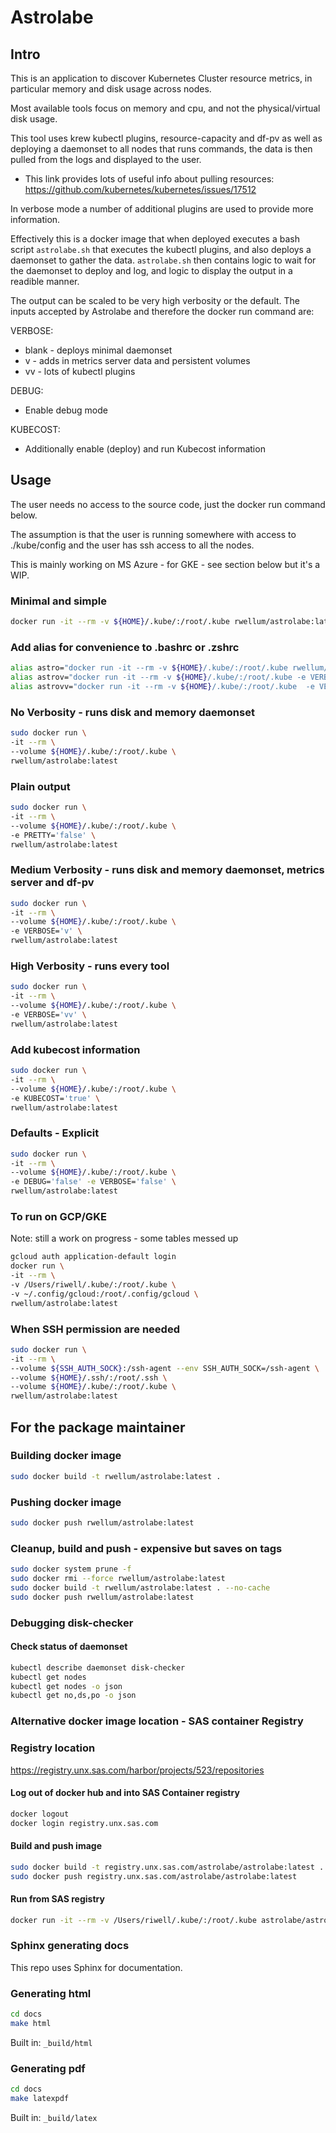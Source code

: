 # Astrolabe

## Intro

This is an application to discover Kubernetes Cluster resource metrics, in
particular memory and disk usage across nodes.

Most available tools focus on memory and cpu, and not the physical/virtual disk
usage.

This tool uses krew kubectl plugins, resource-capacity and df-pv as well as
deploying a daemonset to all nodes that runs commands, the data is then pulled
from the logs and displayed to the user.

- This link provides lots of useful info about pulling resources: <https://github.com/kubernetes/kubernetes/issues/17512>

In verbose mode a number of additional plugins are used to provide more
information.

Effectively this is a docker image that when deployed executes a bash script
`astrolabe.sh` that executes the kubectl plugins, and also deploys a
daemonset to gather the data. `astrolabe.sh` then contains logic to wait for
the daemonset to deploy and log, and logic to display the output in a readible
manner.

The output can be scaled to be very high verbosity or the default. The inputs
accepted by Astrolabe and therefore the docker run command are:

VERBOSE:

- blank - deploys minimal daemonset
- v - adds in metrics server data and persistent volumes
- vv - lots of kubectl plugins

DEBUG:

- Enable debug mode

KUBECOST:

- Additionally enable (deploy) and run Kubecost information

## Usage

The user needs no access to the source code, just the docker run command below.

The assumption is that the user is running somewhere with access to
./kube/config and the user has ssh access to all the nodes.

This is mainly working on MS Azure - for GKE - see section below but it's a
WIP.

### Minimal and simple

```bash
docker run -it --rm -v ${HOME}/.kube/:/root/.kube rwellum/astrolabe:latest
```

### Add alias for convenience to .bashrc or .zshrc

```bash
alias astro="docker run -it --rm -v ${HOME}/.kube/:/root/.kube rwellum/astrolabe:latest"
alias astrov="docker run -it --rm -v ${HOME}/.kube/:/root/.kube -e VERBOSE='v' rwellum/astrolabe:latest"
alias astrovv="docker run -it --rm -v ${HOME}/.kube/:/root/.kube  -e VERBOSE='vv' rwellum/astrolabe:latest"
```

### No Verbosity - runs disk and memory daemonset

```bash
sudo docker run \
-it --rm \
--volume ${HOME}/.kube/:/root/.kube \
rwellum/astrolabe:latest
```

### Plain output

```bash
sudo docker run \
-it --rm \
--volume ${HOME}/.kube/:/root/.kube \
-e PRETTY='false' \
rwellum/astrolabe:latest
```

### Medium Verbosity - runs disk and memory daemonset, metrics server and df-pv

```bash
sudo docker run \
-it --rm \
--volume ${HOME}/.kube/:/root/.kube \
-e VERBOSE='v' \
rwellum/astrolabe:latest
```

### High Verbosity - runs every tool

```bash
sudo docker run \
-it --rm \
--volume ${HOME}/.kube/:/root/.kube \
-e VERBOSE='vv' \
rwellum/astrolabe:latest
```

### Add kubecost information

```bash
sudo docker run \
-it --rm \
--volume ${HOME}/.kube/:/root/.kube \
-e KUBECOST='true' \
rwellum/astrolabe:latest
```

### Defaults - Explicit

```bash
sudo docker run \
-it --rm \
--volume ${HOME}/.kube/:/root/.kube \
-e DEBUG='false' -e VERBOSE='false' \
rwellum/astrolabe:latest
```

### To run on GCP/GKE

Note: still a work on progress - some tables messed up

```bash
gcloud auth application-default login
docker run \
-it --rm \
-v /Users/riwell/.kube/:/root/.kube \
-v ~/.config/gcloud:/root/.config/gcloud \
rwellum/astrolabe:latest
```

### When SSH permission are needed

```bash
sudo docker run \
-it --rm \
--volume ${SSH_AUTH_SOCK}:/ssh-agent --env SSH_AUTH_SOCK=/ssh-agent \
--volume ${HOME}/.ssh/:/root/.ssh \
--volume ${HOME}/.kube/:/root/.kube \
rwellum/astrolabe:latest
```

## For the package maintainer

### Building docker image

```bash
sudo docker build -t rwellum/astrolabe:latest .
```

### Pushing docker image

```bash
sudo docker push rwellum/astrolabe:latest
```

### Cleanup, build and push - expensive but saves on tags

```bash
sudo docker system prune -f
sudo docker rmi --force rwellum/astrolabe:latest
sudo docker build -t rwellum/astrolabe:latest . --no-cache
sudo docker push rwellum/astrolabe:latest
```

### Debugging disk-checker

#### Check status of daemonset

```bash
kubectl describe daemonset disk-checker
kubectl get nodes
kubectl get nodes -o json
kubectl get no,ds,po -o json
```

### Alternative docker image location - SAS container Registry

### Registry location

<https://registry.unx.sas.com/harbor/projects/523/repositories>

#### Log out of docker hub and into SAS Container registry

```bash
docker logout
docker login registry.unx.sas.com
```

#### Build and push image

```bash
sudo docker build -t registry.unx.sas.com/astrolabe/astrolabe:latest . --no-cache
sudo docker push registry.unx.sas.com/astrolabe/astrolabe:latest
```

#### Run from SAS registry

```bash
docker run -it --rm -v /Users/riwell/.kube/:/root/.kube astrolabe/astrolabe:latest
```

### Sphinx generating docs

This repo uses Sphinx for documentation.

### Generating html

```bash
cd docs
make html
```

Built in: `_build/html`

### Generating pdf

```bash
cd docs
make latexpdf
```

Built in: `_build/latex`
